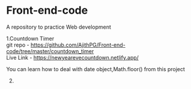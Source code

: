# Front-end-code
A repository to practice Web development



1.Countdown Timer <br>
 git repo - https://github.com/AjithPG/Front-end-code/tree/master/countdown_timer <br>
 Live Link - https://newyearevecountdown.netlify.app/ <br>
 
 You can learn how to deal with date object,Math.floor() from this project
  
2.
